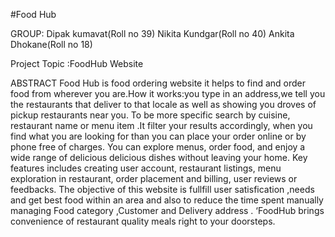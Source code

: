 #Food Hub

GROUP:
Dipak kumavat(Roll no 39)
Nikita Kundgar(Roll no 40)
Ankita Dhokane(Roll no 18)
 
Project Topic :FoodHub Website

ABSTRACT
Food Hub is food ordering website it helps to find and
order food from wherever you are.How it works:you type
in an address,we tell you the restaurants that deliver to
that locale as well as showing you droves of pickup
restaurants near you.
To be more specific search by cuisine, restaurant name
or menu item .It filter your results accordingly, when you
find what you are looking for than you can place your
order online or by phone free of charges. You can explore
menus, order food, and enjoy a wide range of delicious
delicious dishes without leaving your home.
Key features includes creating user account, restaurant
listings, menu exploration in restaurant, order
placement and billing, user reviews or feedbacks.
The objective of this website is fullfill user satisfication
,needs and get best food within an area and also to
reduce the time spent manually managing Food
category ,Customer and Delivery address .
‘FoodHub brings convenience of restaurant quality
meals right to your doorsteps.
